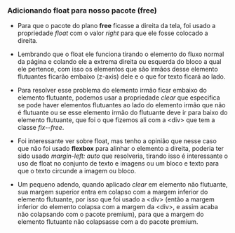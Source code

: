 ### Adicionando float para nosso pacote (free)

* Para que o pacote do plano __free__ ficasse a direita da tela, foi usado a propriedade *float* com o valor *right* para que ele fosse colocado a direita.

* Lembrando que o float ele funciona tirando o elemento do fluxo normal da página e colando ele a extrema direita ou esquerda do bloco a qual ele pertence, com isso os elementos que são irmãos desse elemento flutuantes ficarão embaixo (z-axis) dele e o que for texto ficará ao lado.

* Para resolver esse problema do elemento irmão ficar embaixo do elemento flutuante, podemos usar a propriedade *clear* que especifica se pode haver elementos flutuantes ao lado do elemento irmão que não é flutuante ou se esse elemento irmão do flutuante deve ir para baixo do elemento flutuante, que foi o que fizemos ali com a \<div> que tem a classe *fix--free*.
  
* Foi interessante ver sobre float, mas tenho a opinião que nesse caso que não foi usado __flexbox__ para alinhar o elemento a direita, poderia ter sido usado *margin-left: auto* que resolveria, tirando isso é interessante o uso de float no conjunto de texto e imagens ou um bloco e texto para que o texto circunde a imagem ou bloco.

* Um pequeno adendo, quando aplicado *clear* em elemento não flutuante, sua margem superior entra em colapso com a margem inferior do elemento flutuante, por isso que foi usado a \<div> (então a margem inferior do elemento colapsa com a margem da \<div>, e assim acaba não colapsando com o pacote premium), para que a margem do elemento flutuante não colapsasse com a do pacote premium.

